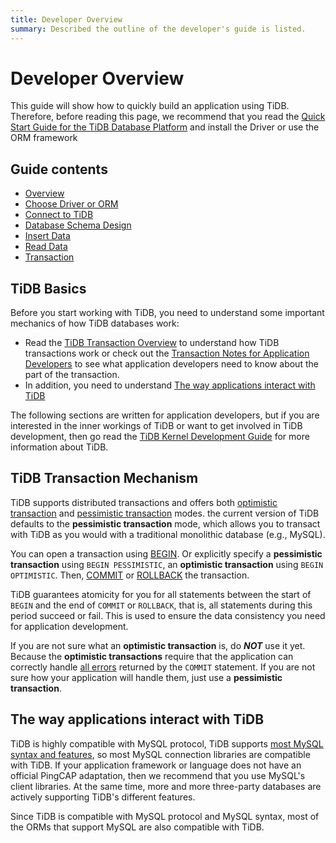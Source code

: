 ```yaml
---
title: Developer Overview
summary: Described the outline of the developer's guide is listed.
---
```


# Developer Overview

This guide will show how to quickly build an application using TiDB. Therefore, before reading this page, we recommend that you read the [Quick Start Guide for the TiDB Database Platform](https://docs.pingcap.com/tidb/stable/quick-start-with-tidb) and install the Driver or use the ORM framework

## Guide contents

- [Overview](#tidb-basics)
- [Choose Driver or ORM](/develop/choose-driver-or-orm.md)
- [Connect to TiDB](/develop/connect-to-tidb.md)
- [Database Schema Design](/develop/schema-design-overview.md)
- [Insert Data](/develop/insert-data.md)
- [Read Data](/develop/get-data-from-single-table.md)
- [Transaction](/develop/transaction-overview.md)

## TiDB Basics

Before you start working with TiDB, you need to understand some important mechanics of how TiDB databases work:

- Read the [TiDB Transaction Overview](https://docs.pingcap.com/tidb/stable/transaction-overview) to understand how TiDB transactions work or check out the [Transaction Notes for Application Developers](transaction-overview.md) to see what application developers need to know about the part of the transaction.
- In addition, you need to understand [The way applications interact with TiDB](#the-way-applications-interact-with-tidb)

The following sections are written for application developers, but if you are interested in the inner workings of TiDB or want to get involved in TiDB development, then go read the [TiDB Kernel Development Guide](https://pingcap.github.io/tidb-dev-guide/) for more information about TiDB.

## TiDB Transaction Mechanism

TiDB supports distributed transactions and offers both [optimistic transaction](https://docs.pingcap.com/tidb/stable/optimistic-transaction) and [pessimistic transaction](https://docs.pingcap.com/tidb/stable/pessimistic-transaction) modes. the current version of TiDB defaults to the **pessimistic transaction** mode, which allows you to transact with TiDB as you would with a traditional monolithic database (e.g., MySQL).

You can open a transaction using [BEGIN](https://docs.pingcap.com/tidb/stable/sql-statement-begin). Or explicitly specify a **pessimistic transaction** using `BEGIN PESSIMISTIC`, an **optimistic transaction** using `BEGIN OPTIMISTIC`. Then, [COMMIT](https://docs.pingcap.com/tidb/stable/sql-statement-commit) or [ROLLBACK](https://docs.pingcap.com/tidb/stable/sql-statement-rollback) the transaction.

TiDB guarantees atomicity for you for all statements between the start of `BEGIN` and the end of `COMMIT` or `ROLLBACK`, that is, all statements during this period succeed or fail. This is used to ensure the data consistency you need for application development.

If you are not sure what an **optimistic transaction** is, do ***NOT*** use it yet. Because the **optimistic transactions** require that the application can correctly handle [all errors](https://docs.pingcap.com/tidb/stable/error-codes) returned by the `COMMIT` statement. If you are not sure how your application will handle them, just use a **pessimistic transaction**.

## The way applications interact with TiDB

TiDB is highly compatible with MySQL protocol, TiDB supports [most MySQL syntax and features](https://docs.pingcap.com/zh/tidb/stable/mysql-compatibility), so most MySQL connection libraries are compatible with TiDB. If your application framework or language does not have an official PingCAP adaptation, then we recommend that you use MySQL's client libraries. At the same time, more and more three-party databases are actively supporting TiDB's different features.

Since TiDB is compatible with MySQL protocol and MySQL syntax, most of the ORMs that support MySQL are also compatible with TiDB.
